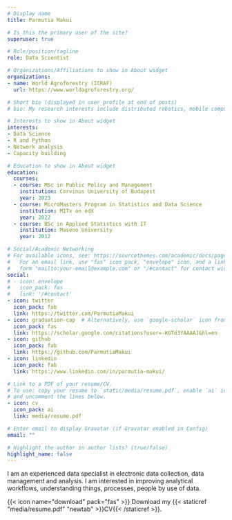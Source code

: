 ```yaml
---
# Display name
title: Parmutia Makui

# Is this the primary user of the site?
superuser: true

# Role/position/tagline
role: Data Scientist

# Organizations/Affiliations to show in About widget
organizations:
- name: World Agroforestry (ICRAF)
  url: https://www.worldagroforestry.org/

# Short bio (displayed in user profile at end of posts)
# bio: My research interests include distributed robotics, mobile computing and programmable matter.

# Interests to show in About widget
interests:
- Data Science
- R and Python
- Network analysis
- Capacity building

# Education to show in About widget
education:
  courses:
  - course: MSc in Public Policy and Management
    institution: Corvinus University of Budapest
    year: 2023
  - course: MicroMasters Program in Statistics and Data Science
    institution: MITx on edX
    year: 2022
  - course: BSc in Applied Statistics with IT
    institution: Maseno University
    year: 2012

# Social/Academic Networking
# For available icons, see: https://sourcethemes.com/academic/docs/page-builder/#icons
#   For an email link, use "fas" icon pack, "envelope" icon, and a link in the
#   form "mailto:your-email@example.com" or "/#contact" for contact widget.
social:
# - icon: envelope
#   icon_pack: fas
#   link: '/#contact'
- icon: twitter
  icon_pack: fab
  link: https://twitter.com/ParmutiaMakui
- icon: graduation-cap  # Alternatively, use `google-scholar` icon from `ai` icon pack
  icon_pack: fas
  link: https://scholar.google.com/citations?user=-KGTd3YAAAAJ&hl=en
- icon: github
  icon_pack: fab
  link: https://github.com/ParmutiaMakui
- icon: linkedin
  icon_pack: fab
  link: https://www.linkedin.com/in/parmutia-makui/

# Link to a PDF of your resume/CV.
# To use: copy your resume to `static/media/resume.pdf`, enable `ai` icons in `params.toml`, 
# and uncomment the lines below.
- icon: cv
  icon_pack: ai
  link: media/resume.pdf

# Enter email to display Gravatar (if Gravatar enabled in Config)
email: ""

# Highlight the author in author lists? (true/false)
highlight_name: false
---
```


I am an experienced data specialist in electronic data collection, data management and analysis. 
I am interested in improving analytical workflows, understanding things, processes, people by use of data.

{{< icon name="download" pack="fas" >}} Download my {{< staticref "media/resume.pdf" "newtab" >}}CV{{< /staticref >}}.
